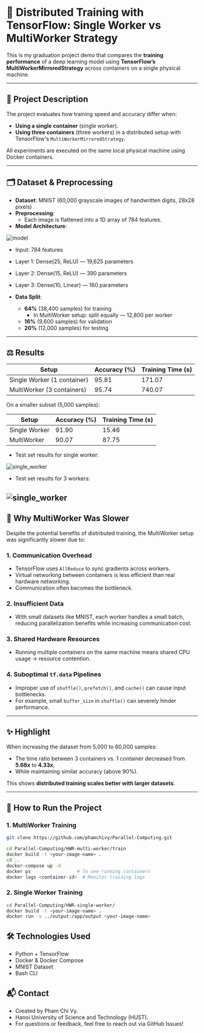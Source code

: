# 🧠 Distributed Training with TensorFlow: Single Worker vs MultiWorker Strategy

This is my graduation project demo that compares the **training performance** of a deep learning model using **TensorFlow’s MultiWorkerMirroredStrategy** across containers on a single physical machine.

---

## 📌 Project Description

The project evaluates how training speed and accuracy differ when:
- **Using a single container** (single worker).
- **Using three containers** (three workers) in a distributed setup with TensorFlow's `MultiWorkerMirroredStrategy`.

All experiments are executed on the same local physical machine using Docker containers.

---

## 🗂️ Dataset & Preprocessing

- **Dataset**: MNIST (60,000 grayscale images of handwritten digits, 28x28 pixels)
- **Preprocessing**:
  - Each image is flattened into a 1D array of 784 features.
- **Model Architecture**:

![model](model.svg)

  - Input: 784 features
  - Layer 1: Dense(25, ReLU) — 19,625 parameters
  - Layer 2: Dense(15, ReLU) — 390 parameters
  - Layer 3: Dense(10, Linear) — 160 parameters

- **Data Split**:
  - **64%** (38,400 samples) for training
    - In MultiWorker setup: split equally — 12,800 per worker
  - **16%** (9,600 samples) for validation
  - **20%** (12,000 samples) for testing

---

## ⚖️ Results

| Setup               | Accuracy (%) | Training Time (s) |
|---------------------|--------------|-------------------|
| Single Worker (1 container) | 95.81 | 171.07 |
| MultiWorker (3 containers) | 95.74 | 740.07 |

On a smaller subset (5,000 samples):

| Setup               | Accuracy (%) | Training Time (s) |
|---------------------|--------------|-------------------|
| Single Worker | 91.90 | 15.46 |
| MultiWorker | 90.07 | 87.75 |

- Test set results for single worker:

![single_worker](HWR-single-worker/prev/7th_mnist/predictions_single_worker.png)

- Test set results for 3 workers:

![single_worker](HWR-multi-worker/prev/7th_mnist/predictions_worker_0.png)
---

## 🧠 Why MultiWorker Was Slower

Despite the potential benefits of distributed training, the MultiWorker setup was significantly slower due to:

### 1. **Communication Overhead**
- TensorFlow uses `AllReduce` to sync gradients across workers.
- Virtual networking between containers is less efficient than real hardware networking.
- Communication often becomes the bottleneck.

### 2. **Insufficient Data**
- With small datasets like MNIST, each worker handles a small batch, reducing parallelization benefits while increasing communication cost.

### 3. **Shared Hardware Resources**
- Running multiple containers on the same machine means shared CPU usage → resource contention.

### 4. **Suboptimal `tf.data` Pipelines**
- Improper use of `shuffle()`, `prefetch()`, and `cache()` can cause input bottlenecks.
- For example, small `buffer_size` in `shuffle()` can severely hinder performance.

---

## ✨ Highlight

When increasing the dataset from 5,000 to 60,000 samples:
- The time ratio between 3 containers vs. 1 container decreased from **5.68x** to **4.33x**,
- While maintaining similar accuracy (above 90%).

This shows **distributed training scales better with larger datasets**.

---

## 🚀 How to Run the Project

### 1. MultiWorker Training

```bash
git clone https://github.com/phamchivy/Parallel-Computing.git
```

```bash
cd Parallel-Computing/HWR-multi-worker/train
docker build -t <your-image-name> .
cd ..
docker-compose up -d
docker ps                 # To see running containers
docker logs <container-id>  # Monitor training logs
```

### 2. Single Worker Training

```bash
cd Parallel-Computing/HWR-single-worker/
docker build -t <your-image-name> .
docker run -v ../output:/app/output <your-image-name>
```

## 🛠️ Technologies Used

- Python + TensorFlow
- Docker & Docker Compose
- MNIST Dataset
- Bash CLI

## 📬 Contact

- Created by Pham Chi Vy.
- Hanoi University of Science and Technology (HUST).
- For questions or feedback, feel free to reach out via GitHub Issues!

